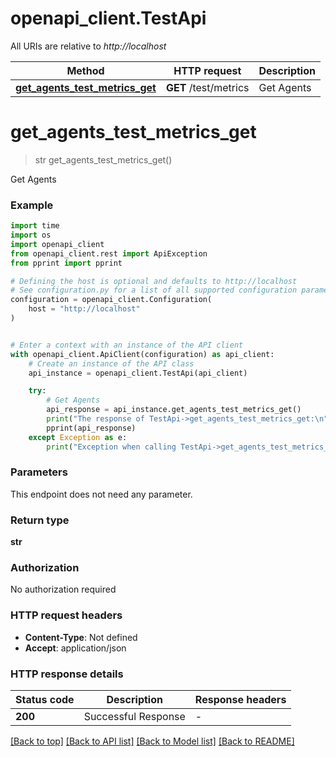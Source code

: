 # openapi_client.TestApi

All URIs are relative to *http://localhost*

Method | HTTP request | Description
------------- | ------------- | -------------
[**get_agents_test_metrics_get**](TestApi.md#get_agents_test_metrics_get) | **GET** /test/metrics | Get Agents


# **get_agents_test_metrics_get**
> str get_agents_test_metrics_get()

Get Agents

### Example

```python
import time
import os
import openapi_client
from openapi_client.rest import ApiException
from pprint import pprint

# Defining the host is optional and defaults to http://localhost
# See configuration.py for a list of all supported configuration parameters.
configuration = openapi_client.Configuration(
    host = "http://localhost"
)


# Enter a context with an instance of the API client
with openapi_client.ApiClient(configuration) as api_client:
    # Create an instance of the API class
    api_instance = openapi_client.TestApi(api_client)

    try:
        # Get Agents
        api_response = api_instance.get_agents_test_metrics_get()
        print("The response of TestApi->get_agents_test_metrics_get:\n")
        pprint(api_response)
    except Exception as e:
        print("Exception when calling TestApi->get_agents_test_metrics_get: %s\n" % e)
```



### Parameters
This endpoint does not need any parameter.

### Return type

**str**

### Authorization

No authorization required

### HTTP request headers

 - **Content-Type**: Not defined
 - **Accept**: application/json

### HTTP response details
| Status code | Description | Response headers |
|-------------|-------------|------------------|
**200** | Successful Response |  -  |

[[Back to top]](#) [[Back to API list]](../README.md#documentation-for-api-endpoints) [[Back to Model list]](../README.md#documentation-for-models) [[Back to README]](../README.md)

